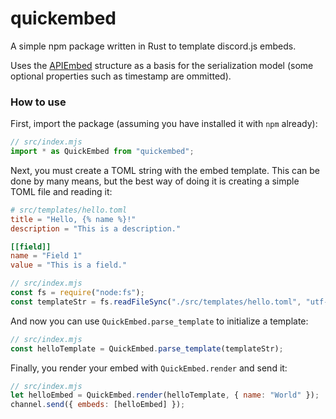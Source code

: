 # quickembed
A simple npm package written in Rust to template discord.js embeds.

Uses the [APIEmbed](https://discord-api-types.dev/api/discord-api-types-v10/interface/APIEmbed) structure as a basis for the serialization model (some optional properties such as timestamp are ommitted).

### How to use
First, import the package (assuming you have installed it with `npm` already):
```js
// src/index.mjs
import * as QuickEmbed from "quickembed";
```

Next, you must create a TOML string with the embed template. This can be done by many means, but the best way of doing it is creating a simple TOML file and reading it:
```toml
# src/templates/hello.toml
title = "Hello, {% name %}!"
description = "This is a description."

[[field]]
name = "Field 1"
value = "This is a field."
```

```js
// src/index.mjs
const fs = require("node:fs");
const templateStr = fs.readFileSync("./src/templates/hello.toml", "utf-8");
```

And now you can use `QuickEmbed.parse_template` to initialize a template:
```js
// src/index.mjs
const helloTemplate = QuickEmbed.parse_template(templateStr);
```

Finally, you render your embed with `QuickEmbed.render` and send it:
```js
// src/index.mjs
let helloEmbed = QuickEmbed.render(helloTemplate, { name: "World" });
channel.send({ embeds: [helloEmbed] });
```